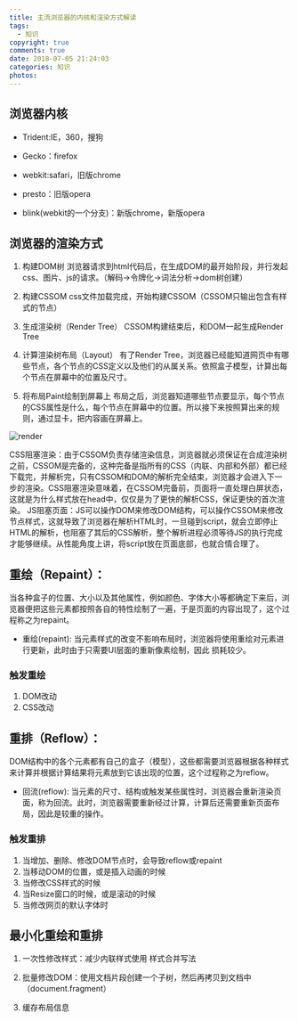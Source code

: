 ```yaml
---
title: 主流浏览器的内核和渲染方式解读
tags:
  - 知识
copyright: true
comments: true
date: 2018-07-05 21:24:03
categories: 知识
photos:
---
```


## 浏览器内核
- Trident:IE，360，搜狗

- Gecko：firefox

- webkit:safari，旧版chrome

- presto：旧版opera

- blink(webkit的一个分支)：新版chrome，新版opera

## 浏览器的渲染方式

1. 构建DOM树
浏览器请求到html代码后，在生成DOM的最开始阶段，并行发起css、图片、js的请求。（解码->令牌化->词法分析->dom树创建）

2. 构建CSSOM
css文件加载完成，开始构建CSSOM（CSSOM只输出包含有样式的节点）

3. 生成渲染树（Render Tree）
CSSOM构建结束后，和DOM一起生成Render Tree

4. 计算渲染树布局（Layout）
有了Render Tree，浏览器已经能知道网页中有哪些节点，各个节点的CSS定义以及他们的从属关系。依照盒子模型，计算出每个节点在屏幕中的位置及尺寸。

5. 将布局Paint绘制到屏幕上
布局之后，浏览器知道哪些节点要显示，每个节点的CSS属性是什么，每个节点在屏幕中的位置。所以接下来按照算出来的规则，通过显卡，把内容画在屏幕上。

![render](http://cdn.mydearest.cn/blog/images/render.png)

CSS阻塞渲染：由于CSSOM负责存储渲染信息，浏览器就必须保证在合成渲染树之前，CSSOM是完备的，这种完备是指所有的CSS（内联、内部和外部）都已经下载完，并解析完，只有CSSOM和DOM的解析完全结束，浏览器才会进入下一步的渲染。CSS阻塞渲染意味着，在CSSOM完备前，页面将一直处理白屏状态，这就是为什么样式放在head中，仅仅是为了更快的解析CSS，保证更快的首次渲染。
JS阻塞页面：JS可以操作DOM来修改DOM结构，可以操作CSSOM来修改节点样式，这就导致了浏览器在解析HTML时，一旦碰到script，就会立即停止HTML的解析，也阻塞了其后的CSS解析，整个解析进程必须等待JS的执行完成才能够继续。从性能角度上讲，将script放在页面底部，也就合情合理了。

## 重绘（Repaint）：

当各种盒子的位置、大小以及其他属性，例如颜色、字体大小等都确定下来后，浏览器便把这些元素都按照各自的特性绘制了一遍，于是页面的内容出现了，这个过程称之为repaint。

- 重绘(repaint): 当元素样式的改变不影响布局时，浏览器将使用重绘对元素进行更新，此时由于只需要UI层面的重新像素绘制，因此 损耗较少。

### 触发重绘

1. DOM改动
2. CSS改动

## 重排（Reflow）：

DOM结构中的各个元素都有自己的盒子（模型），这些都需要浏览器根据各种样式来计算并根据计算结果将元素放到它该出现的位置，这个过程称之为reflow。

- 回流(reflow): 当元素的尺寸、结构或触发某些属性时，浏览器会重新渲染页面，称为回流。此时，浏览器需要重新经过计算，计算后还需要重新页面布局，因此是较重的操作。

### 触发重排

1. 当增加、删除、修改DOM节点时，会导致reflow或repaint
2. 当移动DOM的位置，或是插入动画的时候
3. 当修改CSS样式的时候
4. 当Resize窗口的时候，或是滚动的时候
5. 当修改网页的默认字体时

## 最小化重绘和重排 
1. 一次性修改样式：减少内联样式使用 样式合并写法 

2. 批量修改DOM：使用文档片段创建一个子树，然后再拷贝到文档中（document.fragment）

3. 缓存布局信息
